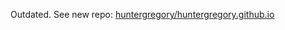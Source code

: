 Outdated. See new repo: [huntergregory/huntergregory.github.io](https://github.com/huntergregory/huntergregory.github.io)
